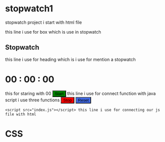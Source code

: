 # stopwatch1
stopwatch project
i start with html file 

<body>
    <div class="box"> this line i use for box which is use in stopwatch
        <h2 class="heading"> Stopwatch</h2> this line i use for heading which is i use for mention a stopwatch
        <h1 id="stopwatch">00 : 00 : 00</h1> this for staring with 00
        <button onclick="start()" style="background-color: green;">Start</button> this line i use for connect function with java script i use three functions
        <button onclick="stop()" style="background-color: red;">Stop</button>
        <button onclick="reset()" style="background-color: royalblue;">Reset</button>
    </div>



    <script src="index.js"></script> this line i use for connecting our js file with html
    
</body>
</html>

# CSS
